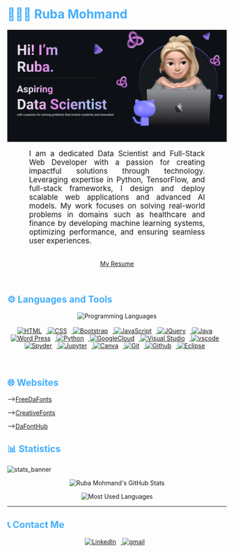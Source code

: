 
<h1 style="color: #44AEFB;"> 👨🏻‍💻 Ruba Mohmand </h1>

![github_cover_banner](Banner.png)

<p align:"center" style="text-align: justify; margin: 0 50px; font-size: 17px;" >
    I am a dedicated Data Scientist and Full-Stack Web Developer with a passion for creating impactful solutions through technology. Leveraging expertise in Python, TensorFlow, and full-stack frameworks, I design and deploy scalable web applications and advanced AI models. My work focuses on solving real-world problems in domains such as healthcare and finance by developing machine learning systems, optimizing performance, and ensuring seamless user experiences.
<br>
<br>
<div align="center">

<a href="Ruba_Computer_Scientist.pdf">My Resume</a>
</div>
</p>  
  
<br>
<!-- Languages and Tools -->

<h2 style="color: #44AEFB">⚙️ Languages and Tools</h2>
<div align="center" style="display:block;">
    <img width="100px" alt="Programming Languages" src="https://user-images.githubusercontent.com/78341798/194531121-47b0119a-ce00-439d-b586-125f86acb098.png"/> 
</div>
<br>   
<!-- Icons Resources -->
<!-- https://devicon.dev/ -->
<!-- https://cdn.jsdelivr.net/npm/simple-icons@v3/icons/ -->
<div align="center">

  <a href="https://developer.mozilla.org/en-US/docs/Web/HTML" target="_blank" rel="noreferrer">
      <img  alt="HTML" height="50px" style="padding-right:10px;" src="https://cdn.jsdelivr.net/gh/devicons/devicon/icons/html5/html5-original.svg"/>
  </a>
   <a href="https://developer.mozilla.org/en-US/docs/Web/CSS" target="_blank" rel="noreferrer">
      <img  alt="CSS" height="50px" style="padding-right:10px;" src="https://cdn.jsdelivr.net/gh/devicons/devicon/icons/css3/css3-original.svg"/>
  </a>
    <a href="https://getbootstrap.com/" target="_blank" rel="noreferrer">
      <img  alt="Bootstrap" height="50px" style="padding-right:10px;" src="https://cdn.jsdelivr.net/gh/devicons/devicon/icons/bootstrap/bootstrap-original.svg"/>
  </a>
  <a href="https://developer.mozilla.org/en-US/docs/Web/JavaScript" target="_blank" rel="noreferrer">
      <img  alt="JavaScript" height="50px" style="padding-right:10px;" src="https://cdn.jsdelivr.net/gh/devicons/devicon/icons/javascript/javascript-plain.svg"/>
  </a>
   <a href="https://jquery.com/" target="_blank" rel="noreferrer">
      <img  alt="JQuery" height="50px" style="padding-right:10px;" src="https://cdn.jsdelivr.net/gh/devicons/devicon/icons/jquery/jquery-original.svg"/> 
  </a>
  <a href="https://www.java.com/en/" target="_blank" rel="noreferrer">
      <img  alt="Java" height="50px" style="padding-right:10px;" src="https://cdn.jsdelivr.net/gh/devicons/devicon/icons/java/java-original.svg"/>
  </a>   


  <a href="https://wordpress.com/" target="_blank" rel="noreferrer">
      <img  alt="Word Press" height="50px" style="padding-right:10px;" src="https://cdn.jsdelivr.net/gh/devicons/devicon/icons/wordpress/wordpress-original.svg"/>
  </a>   
  <a href="https://www.python.org/" target="_blank" rel="noreferrer">
      <img  alt="Python" height="50px" style="padding-right:10px;" src="https://cdn.jsdelivr.net/gh/devicons/devicon/icons/python/python-original.svg"/>
  </a>
  <a href="https://cloud.google.com/" target="_blank" rel="noreferrer">
      <img  alt="GoogleCloud" height="50px" style="padding-right:10px;" src="https://cdn.jsdelivr.net/gh/devicons/devicon/icons/googlecloud/googlecloud-original.svg"/> 
  </a>
      <a href="https://visualstudio.microsoft.com/" target="_blank" rel="noreferrer">
      <img  alt="Visual Studio" height="50px" style="padding-right:10px;" src="https://cdn.jsdelivr.net/gh/devicons/devicon/icons/visualstudio/visualstudio-line.svg"/> 
  </a>
  <a href="https://code.visualstudio.com/" target="_blank" rel="noreferrer">
      <img  alt="vscode" height="50px" style="padding-right:10px;"src="https://cdn.jsdelivr.net/gh/devicons/devicon/icons/vscode/vscode-original.svg"/>
  </a>

  <a href="https://www.spyder-ide.org/" target="_blank" rel="noreferrer">
      <img  alt="Spyder" height="50px" style="padding-right:10px;"src="https://cdn.jsdelivr.net/gh/devicons/devicon/icons/spyder/spyder-original.svg"/>
  </a>
  <a href="http://jupyter.org/" target="_blank" rel="noreferrer">
      <img  alt="Jupyter" height="50px" style="padding-right:10px;"src="https://cdn.jsdelivr.net/gh/devicons/devicon/icons/jupyter/jupyter-original-wordmark.svg"/>
  </a>
  <a href="https://www.canva.com/" target="_blank" rel="noreferrer">
      <img  alt="Canva" height="50px" style="padding-right:10px;" src="https://cdn.jsdelivr.net/gh/devicons/devicon/icons/canva/canva-original.svg"/> 
  </a>

<a href="https://git-scm.com/" target="_blank" rel="noreferrer">
      <img  alt="Git" height="50px" style="padding-right:10px;" src="https://cdn.jsdelivr.net/gh/devicons/devicon/icons/git/git-plain.svg"/> 
  </a>
      <a href="https://github.com/" target="_blank" rel="noreferrer">
      <img  alt="Github" height="50px" style="padding-right:10px;" src="https://cdn.jsdelivr.net/gh/devicons/devicon/icons/github/github-original.svg"/> 
  </a>

   <a href="https://www.eclipse.org/" target="_blank" rel="noreferrer">
      <img  alt="Eclipse" height="50px" style="padding-right:10px;" src="https://cdn.jsdelivr.net/gh/devicons/devicon/icons/eclipse/eclipse-original.svg"/> 
  </a>
</div>
<br>
<br>
<!-- Websites -->


<h2 style="color: #44AEFB">🌐 Websites</h2>

-->[FreeDaFonts](https://freedafonts.com/)

-->[CreativeFonts](https://creativefonts.org/)

-->[DaFontHub](fonthub.com)


<!-- Statistics -->

<h2 style="color: #44AEFB">📊 Statistics</h2>

![stats_banner](https://user-images.githubusercontent.com/78341798/194534778-d662496c-ae00-4e8d-ae9b-b90912054e7f.gif)

<!-- Begin Stats Cards -->
<!-- Resources:  -->
<!-- Github & Languages Stats: https://github.com/rubamohmand/github-readme-stats --> 
<!-- Streak Stats: https://github.com/denvercoder1/github-readme-streak-stats -->
<!-- Change the value after ?username= to your GitHub username. -->
<div class="stats" align="center">

![Ruba Mohmand's GitHub Stats](https://github-readme-stats.vercel.app/api?username=rubamohmand&hide=stars&count_private=true&show_icons=true&theme=algolia&border_radius=20)

<!--![GitHub Streak](https://streak-stats.demolab.com?user=rubamohmand&count_private=true&theme=algolia&border_radius=20)-->

<!-- ![Most Used Languages](https://github-readme-stats.vercel.app/api/top-langs/?username=rubamohmand&show_icons=true&theme=algolia&border_radius=20) -->
    
<!-- compact programming languages layout -->
![Most Used Languages](https://github-readme-stats.vercel.app/api/top-langs/?username=rubamohmand&layout=compact&show_icons=true&theme=algolia&border_radius=20)
</div>
<!--  End Stats Cards -->

---
<!-- Begin Footer -->
<!-- Icons Resources -->
<!-- https://devicon.dev/ -->

<h2 style="color: #44AEFB">📞 Contact Me</h2>
<div class="footer" align="center" style="margin:15px;">
    <a href="https://www.linkedin.com/in/rubamohmand/" target="_blank">
        <img  style="margin:0 10px 10px 0;" src="https://cdn.jsdelivr.net/gh/devicons/devicon/icons/linkedin/linkedin-original.svg" alt="LinkedIn" width="40px"/>
    </a>
    <a href="mailto:khaledb.dev@gmail.com" target="_blank">
        <img style="margin:0 10px 10px 0;" src="https://user-images.githubusercontent.com/78341798/194531383-ddb2b774-5bb9-491c-b601-4a4a7d9792fb.svg" alt="gmail" width="40px"/>
    </a>
</div>
<!-- End Footer -->
